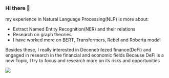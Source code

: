 ### Hi there 👋

my experience in Natural Language Processing(NLP) is more about:

- Extract Named Entity Recognition(NER) and their relations
- Research on graph theories
- I have worked more on BERT, Transformers, Rebel and Roberta model 

Besides these, I really interested in Decenetrilezed finance(DeFi) and engaged in research in the financial and economic fields Because DeFi is a new Topic, I try to focus and research more on its risks and opportunities


<img src="https://github-readme-stats.vercel.app/api?username=oxlupo&&show_icons=true&title_color=ffffff&icon_color=bb2acf&text_color=daf7dc&bg_color=151515">
